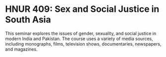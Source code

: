 # HNUR 409: Sex and Social Justice in South Asia

This seminar explores the issues of gender, sexuality, and social justice in modern India and Pakistan. The course uses a variety of media sources, including monographs, films, television shows, documentaries, newspapers, and magazines.